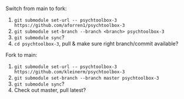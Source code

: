 
Switch from main to fork:

1. `git submodule set-url -- psychtoolbox-3 https://github.com/aforren1/psychtoolbox-3`
2. `git submodule set-branch --branch <branch> psychtoolbox-3`
3. `git submodule sync`?
4. `cd psychtoolbox-3`, pull & make sure right branch/commit available?

Fork to main:

1. `git submodule set-url -- psychtoolbox-3 https://github.com/kleinerm/psychtoolbox-3`
2. `git submodule set-branch --branch master psychtoolbox-3`
3. `git submodule sync`?
4. Check out master, pull latest?
